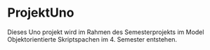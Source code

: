 # ProjektUno

Dieses Uno projekt wird im Rahmen des Semesterprojekts im Model Objektorientierte Skriptspachen im 4. Semester entstehen.